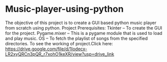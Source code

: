 # Music-player-using-python
The objective of this project is to create a GUI based python music player from scratch using python.
Project Prerequisites:
Tkinter – To create the GUI for the project.
Pygame.mixer – This is a pygame module that is used to load and play music.
OS – To fetch the playlist of songs from the specified directories.
To see the working of project.Click here: https://drive.google.com/file/d/1Iodecx-LR2xyQRCn3pQR_r7xohO1keXR/view?usp=drive_link
